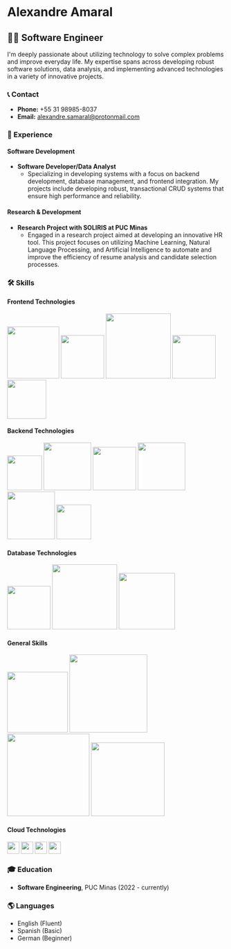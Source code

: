 # Alexandre Amaral

## 👨‍💻 Software Engineer

I'm deeply passionate about utilizing technology to solve complex problems and improve everyday life. My expertise spans across developing robust software solutions, data analysis, and implementing advanced technologies in a variety of innovative projects.

### 📞 Contact
- **Phone:** +55 31 98985-8037
- **Email:** [alexandre.samaral@protonmail.com](mailto:alexandre.samaral@protonmail.com)

### 💼 Experience

#### Software Development
- **Software Developer/Data Analyst**
  - Specializing in developing systems with a focus on backend development, database management, and frontend integration. My projects include developing robust, transactional CRUD systems that ensure high performance and reliability.

#### Research & Development
- **Research Project with SOLIRIS at PUC Minas**
  - Engaged in a research project aimed at developing an innovative HR tool. This project focuses on utilizing Machine Learning, Natural Language Processing, and Artificial Intelligence to automate and improve the efficiency of resume analysis and candidate selection processes.


### 🛠 Skills

#### Frontend Technologies
<p>
<img src="https://img.shields.io/badge/-ReactJS-61DAFB?style=for-the-badge&logo=react" width="120"/>
<img src="https://img.shields.io/badge/-Redux-764ABC?style=for-the-badge&logo=redux" width="100"/>
<img src="https://img.shields.io/badge/-JavaScript-F7DF1E?style=for-the-badge&logo=javascript" width="150"/>
<img src="https://img.shields.io/badge/-HTML5-E34F26?style=for-the-badge&logo=html5" width="100"/>
<img src="https://img.shields.io/badge/-CSS3-1572B6?style=for-the-badge&logo=css3" width="90"/>
</p>

#### Backend Technologies
<img src="https://img.shields.io/badge/-Java-007396?style=for-the-badge&logo=java" width="80"/>
<img src="https://img.shields.io/badge/-Python-3776AB?style=for-the-badge&logo=Python" width="110"/>
<img src="https://img.shields.io/badge/-Spring-6DB33F?style=for-the-badge&logo=spring" width="100"/>
<img src="https://img.shields.io/badge/-Node.js-339933?style=for-the-badge&logo=node.js" width="110"/>
<img src="https://img.shields.io/badge/-Laravel-FF2D20?style=for-the-badge&logo=laravel" width="110"/>
<img src="https://img.shields.io/badge/-APIs-0298C3?style=for-the-badge&logo=swagger" width="80"/>

#### Database Technologies
<p>
<img src="https://img.shields.io/badge/-MySQL-4479A1?style=for-the-badge&logo=mysql" width="100"/>
<img src="https://img.shields.io/badge/-PostgreSQL-4169E1?style=for-the-badge&logo=postgresql" width="150"/>
<img src="https://img.shields.io/badge/-MongoDB-47A248?style=for-the-badge&logo=mongodb" width="130"/>
</p>

#### General Skills
<p>
<img src="https://img.shields.io/badge/-Algorithms-EF2D5E?style=for-the-badge&logo=algorithmia" width="140"/>
<img src="https://img.shields.io/badge/-Data_Structures-FCC624?style=for-the-badge&logo=devpost" width="180"/>
<img src="https://img.shields.io/badge/-Machine_Learning-0078D4?style=for-the-badge&logo=kaggle" width="190"/>
<img src="https://img.shields.io/badge/-Data_Analysis-005571?style=for-the-badge&logo=tableau" width="170"/>
</p>


#### Cloud Technologies
<p>
  <img src="https://img.shields.io/badge/-Git-F05032?style=for-the-badge&logo=git" height="28" />
  <img src="https://img.shields.io/badge/-Linux-FCC624?style=for-the-badge&logo=linux" height="28" />
  <img src="https://img.shields.io/badge/-Azure-0078D4?style=for-the-badge&logo=microsoft-azure" height="28" />
  <img src="https://img.shields.io/badge/-AWS-232F3E?style=for-the-badge&logo=amazon-aws" height="28" />
</p>



### 🎓 Education

- **Software Engineering**, PUC Minas (2022 - currently)

### 🌎 Languages

- English (Fluent)
- Spanish (Basic)
- German (Beginner)
